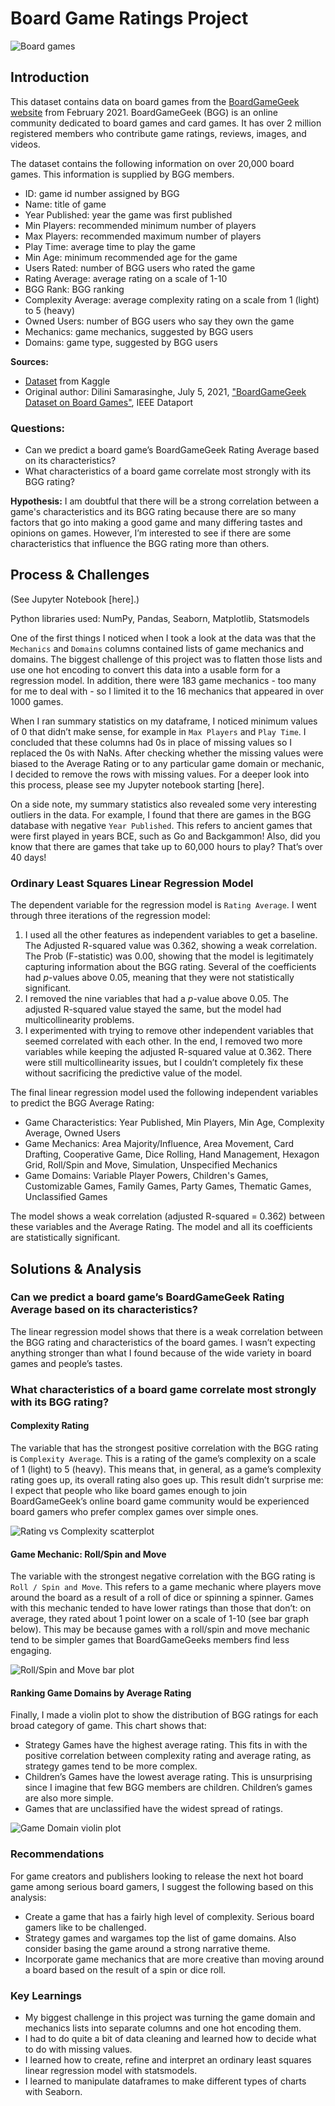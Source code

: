 # Board Game Ratings Project

![Board games](board_games.jpg)

## Introduction

This dataset contains data on board games from the [BoardGameGeek website](https://boardgamegeek.com/) from February 2021. BoardGameGeek (BGG) is an online community dedicated to board games and card games. It has over 2 million registered members who contribute game ratings, reviews, images, and videos.

The dataset contains the following information on over 20,000 board games. This information is supplied by BGG members.
- ID: game id number assigned by BGG
- Name: title of game
- Year Published: year the game was first published
- Min Players: recommended minimum number of players
- Max Players: recommended maximum number of players
- Play Time: average time to play the game
- Min Age: minimum recommended age for the game
- Users Rated: number of BGG users who rated the game
- Rating Average: average rating on a scale of 1-10
- BGG Rank: BGG ranking
- Complexity Average: average complexity rating on a scale from 1 (light) to 5 (heavy)
- Owned Users: number of BGG users who say they own the game
- Mechanics: game mechanics, suggested by BGG users
- Domains: game type, suggested by BGG users

**Sources:**

- [Dataset](https://www.kaggle.com/andrewmvd/board-games) from Kaggle 
- Original author: Dilini Samarasinghe, July 5, 2021, ["BoardGameGeek Dataset on Board Games"](https://ieee-dataport.org/open-access/boardgamegeek-dataset-board-games), IEEE Dataport

### Questions:
- Can we predict a board game’s BoardGameGeek Rating Average based on its characteristics?
- What characteristics of a board game correlate most strongly with its BGG rating?

**Hypothesis:** I am doubtful that there will be a strong correlation between a game's characteristics and its BGG rating because there are so many factors that go into making a good game and many differing tastes and opinions on games. However, I’m interested to see if there are some characteristics that influence the BGG rating more than others.

## Process & Challenges
(See Jupyter Notebook [here].)

Python libraries used: NumPy, Pandas, Seaborn, Matplotlib, Statsmodels

One of the first things I noticed when I took a look at the data was that the `Mechanics` and `Domains` columns contained lists of game mechanics and domains. The biggest challenge of this project was to flatten those lists and use one hot encoding to convert this data into a usable form for a regression model. In addition, there were 183 game mechanics - too many for me to deal with - so I limited it to the 16 mechanics that appeared in over 1000 games.

When I ran summary statistics on my dataframe, I noticed minimum values of 0 that didn’t make sense, for example in `Max Players` and `Play Time`. I concluded that these columns had 0s in place of missing values so I replaced the 0s with NaNs. After checking whether the missing values were biased to the Average Rating or to any particular game domain or mechanic, I decided to remove the rows with missing values. For a deeper look into this process, please see my Jupyter notebook starting [here].

On a side note, my summary statistics also revealed some very interesting outliers in the data. For example, I found that there are games in the BGG database with negative `Year Published`. This refers to ancient games that were first played in years BCE, such as Go and Backgammon! Also, did you know that there are games that take up to 60,000 hours to play? That’s over 40 days!

### Ordinary Least Squares Linear Regression Model

The dependent variable for the regression model is `Rating Average`. I went through three iterations of the regression model:
1.  I used all the other features as independent variables to get a baseline. The Adjusted R-squared value was 0.362, showing a weak correlation. The Prob (F-statistic) was 0.00, showing that the model is legitimately capturing information about the BGG rating. Several of the coefficients had *p*-values above 0.05, meaning that they were not statistically significant.
2.  I removed the nine variables that had a *p*-value above 0.05. The adjusted R-squared value stayed the same, but the model had multicollinearity problems.
3.  I experimented with trying to remove other independent variables that seemed correlated with each other. In the end, I removed two more variables while keeping the adjusted R-squared value at 0.362. There were still multicollinearity issues, but I couldn’t completely fix these without sacrificing the predictive value of the model.

The final linear regression model used the following independent variables to predict the BGG Average Rating: 
- Game Characteristics: Year Published, Min Players, Min Age, Complexity Average, Owned Users
- Game  Mechanics: Area Majority/Influence, Area Movement, Card Drafting, Cooperative Game, Dice Rolling, Hand Management, Hexagon Grid, Roll/Spin and Move, Simulation, Unspecified Mechanics
- Game Domains: Variable Player Powers, Children's Games, Customizable Games, Family Games, Party Games, Thematic Games, Unclassified Games

The model shows a weak correlation (adjusted R-squared = 0.362) between these variables and the Average Rating. The model and all its coefficients are statistically significant.

## Solutions & Analysis

### Can we predict a board game’s BoardGameGeek Rating Average based on its characteristics?

The linear regression model shows that there is a weak correlation between the BGG rating and characteristics of the board games. I wasn’t expecting anything stronger than what I found because of the wide variety in board games and people’s tastes.

### What characteristics of a board game correlate most strongly with its BGG rating?

#### Complexity Rating
The variable that has the strongest positive correlation with the BGG rating is `Complexity Average`. This is a rating of the game’s complexity on a scale of 1 (light) to 5 (heavy). This means that, in general, as a game’s complexity rating goes up, its overall rating also goes up. This result didn’t surprise me: I expect that people who like board games enough to join BoardGameGeek’s online board game community would be experienced board gamers who prefer complex games over simple ones.

![Rating vs Complexity scatterplot](rating_complexity_scatterplot.png)

#### Game Mechanic: Roll/Spin and Move
The variable with the strongest negative correlation with the BGG rating is `Roll / Spin and Move`. This refers to a game mechanic where players move around the board as a result of a roll of dice or spinning a spinner. Games with this mechanic tended to have lower ratings than those that don’t: on average, they rated about 1 point lower on a scale of 1-10 (see bar graph below). This may be because games with a roll/spin and move mechanic tend to be simpler games that BoardGameGeeks members find less engaging.

![Roll/Spin and Move bar plot](roll_spin_move_barplot.png)

#### Ranking Game Domains by Average Rating
Finally, I made a violin plot to show the distribution of BGG ratings for each broad category of game. This chart shows that:
- Strategy Games have the highest average rating. This fits in with the positive correlation between complexity rating and average rating, as strategy games tend to be more complex.
- Children’s Games have the lowest average rating. This is unsurprising since I imagine that few BGG members are children. Children’s games are also more simple.
- Games that are unclassified have the widest spread of ratings.

![Game Domain violin plot](domain_violinplot.png)

### Recommendations
For game creators and publishers looking to release the next hot board game among serious board gamers, I suggest the following based on this analysis:
- Create a game that has a fairly high level of complexity. Serious board gamers like to be challenged.
- Strategy games and wargames top the list of game domains. Also consider basing the game around a strong narrative theme.
- Incorporate game mechanics that are more creative than moving around a board based on the result of a spin or dice roll.

### Key Learnings
- My biggest challenge in this project was turning the game domain and mechanics lists into separate columns and one hot encoding them.
- I had to do quite a bit of data cleaning and learned how to decide what to do with missing values.
- I learned how to create, refine and interpret an ordinary least squares linear regression model with statsmodels.
- I learned to manipulate dataframes to make different types of charts with Seaborn.
